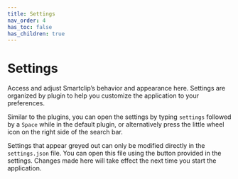 ```yaml
---
title: Settings
nav_order: 4
has_toc: false
has_children: true
---
```


# Settings

Access and adjust Smartclip’s behavior and appearance here. Settings are organized by plugin to help you customize the application to your preferences.

Similar to the plugins, you can open the settings by typing `settings` followed by a `Space` while in the default plugin, or alternatively press the little wheel icon on the right side of the search bar.

Settings that appear greyed out can only be modified directly in the `settings.json` file. You can open this file using the button provided in the settings. Changes made here will take effect the next time you start the application.

